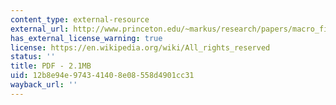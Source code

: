 ```yaml
---
content_type: external-resource
external_url: http://www.princeton.edu/~markus/research/papers/macro_finance.pdf
has_external_license_warning: true
license: https://en.wikipedia.org/wiki/All_rights_reserved
status: ''
title: PDF - 2.1MB
uid: 12b8e94e-9743-4140-8e08-558d4901cc31
wayback_url: ''
---
```

